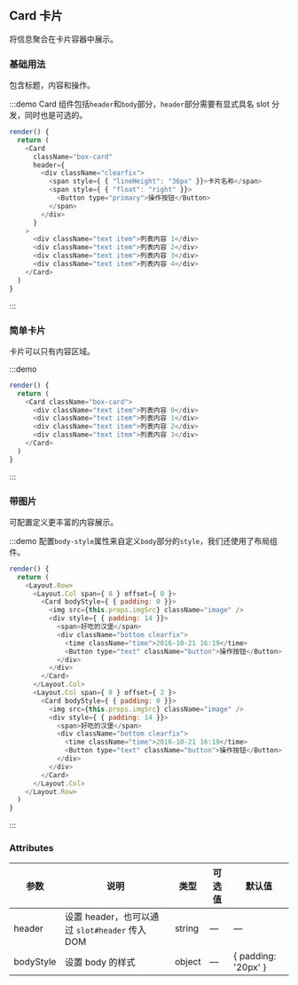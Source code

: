 ## Card 卡片
将信息聚合在卡片容器中展示。

### 基础用法

包含标题，内容和操作。

:::demo Card 组件包括`header`和`body`部分，`header`部分需要有显式具名 slot 分发，同时也是可选的。
```js
render() {
  return (
    <Card
      className="box-card"
      header={
        <div className="clearfix">
          <span style={ { "lineHeight": "36px" }}>卡片名称</span>
          <span style={ { "float": "right" }}>
            <Button type="primary">操作按钮</Button>
          </span>
        </div>
      }
    >
      <div className="text item">列表内容 1</div>
      <div className="text item">列表内容 2</div>
      <div className="text item">列表内容 3</div>
      <div className="text item">列表内容 4</div>
    </Card>
  )
}
```
:::

### 简单卡片

卡片可以只有内容区域。

:::demo
```js
render() {
  return (
    <Card className="box-card">
      <div className="text item">列表内容 0</div>
      <div className="text item">列表内容 1</div>
      <div className="text item">列表内容 2</div>
      <div className="text item">列表内容 3</div>
    </Card>
  )
}
```
:::

### 带图片

可配置定义更丰富的内容展示。

:::demo 配置`body-style`属性来自定义`body`部分的`style`，我们还使用了布局组件。
```js
render() {
  return (
    <Layout.Row>
      <Layout.Col span={ 8 } offset={ 0 }>
        <Card bodyStyle={ { padding: 0 }}>
          <img src={this.props.imgSrc} className="image" />
          <div style={ { padding: 14 }}>
            <span>好吃的汉堡</span>
            <div className="bottom clearfix">
              <time className="time">2016-10-21 16:19</time>
              <Button type="text" className="button">操作按钮</Button>
            </div>
          </div>
        </Card>
      </Layout.Col>
      <Layout.Col span={ 8 } offset={ 2 }>
        <Card bodyStyle={ { padding: 0 }}>
          <img src={this.props.imgSrc} className="image" />
          <div style={ { padding: 14 }}>
            <span>好吃的汉堡</span>
            <div className="bottom clearfix">
              <time className="time">2016-10-21 16:19</time>
              <Button type="text" className="button">操作按钮</Button>
            </div>
          </div>
        </Card>
      </Layout.Col>
    </Layout.Row>
  )
}
```
:::

### Attributes
| 参数      | 说明    | 类型      | 可选值       | 默认值   |
|---------- |-------- |---------- |-------------  |-------- |
| header | 设置 header，也可以通过 `slot#header` 传入 DOM | string| — | — |
| bodyStyle | 设置 body 的样式| object| — | { padding: '20px' } |

